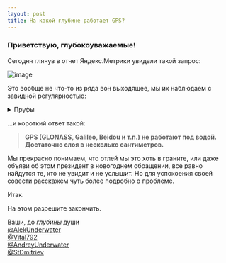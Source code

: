 ```yaml
---
layout: post
title: На какой глубине работает GPS?
---
```


### Приветствую, глубокоуважаемые!

Сегодня глянув в отчет Яндекс.Метрики увидели такой запрос:

![image](https://user-images.githubusercontent.com/24439946/204535128-b8ea8a12-bad0-48be-bb1e-9e28fb18807e.png)

Это вообще не что-то из ряда вон выходящее, мы их наблюдаем с завидной регулярностью:

<details>
  <summary>Пруфы</summary>

![image](https://user-images.githubusercontent.com/24439946/204535390-0123b1b7-1d5e-4758-a9d9-7eda5fc5496b.png)

![image](https://user-images.githubusercontent.com/24439946/204535418-435887f6-9ee4-4391-be9e-824e3a2645a3.png)

![image](https://user-images.githubusercontent.com/24439946/204535488-fd47f6f7-9e11-4c90-a0eb-55a332c851a9.png)

![image](https://user-images.githubusercontent.com/24439946/204535520-95fe0b76-5440-45d8-8ad6-4d2869a754ef.png)

![image](https://user-images.githubusercontent.com/24439946/204535612-5922a902-454c-4830-bedd-db7cdae49984.png)

![image](https://user-images.githubusercontent.com/24439946/204535452-b6dae5bb-a9e6-47c8-81a0-40bba7f3d8d6.png)

</details>

...и короткий ответ такой: 

> **GPS (GLONASS, Galileo, Beidou и т.п.) не работают под водой. Достаточно слоя в несколько сантиметров.**

Мы прекрасно понимаем, что отлей мы это хоть в граните, или даже объяви об этом президент в новогоднем обращении, все равно найдутся те, кто не увидит и не услышит. Но для успокоения своей совести расскажем чуть более подробно о проблеме.

Итак. 



На этом разрешите закончить.

Ваши, до _глубины_ души  
[@AlekUnderwater](https://www.github.com/AlekUnderwater)  
[@Vital792](https://github.com/vital792)  
[@AndreyUnderwater](https://github.com/AndreyUnderwater)  
[@StDmitriev](https://github.com/StDmitriev)  
